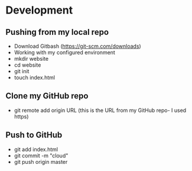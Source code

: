 # Development
## Pushing from my local repo  
- Download Gitbash (https://git-scm.com/downloads)  
- Working with my configured environment  
- mkdir website  
- cd website  
- git init  
- touch index.html  
## Clone my GitHub repo  
- git remote add origin URL (this is the URL from my GitHub repo- I used https)
## Push to GitHub
- git add index.html  
- git commit -m "cloud"  
- git push origin master
